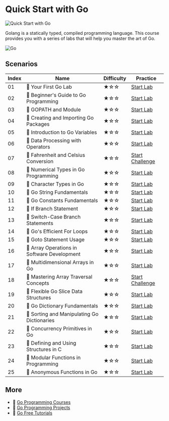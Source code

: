 # Quick Start with Go

![Quick Start with Go](https://cover-creator.appbot.io/quick-start-with-go.png)

Golang is a statically typed, compiled programming language. This course provides you with a series of labs that will help you master the art of Go.

![Go](https://img.shields.io/badge/Go-whitesmoke?style=for-the-badge&logo=go)


## Scenarios

|   Index | Name                                       | Difficulty   | Practice                                                                   |
|---------|--------------------------------------------|--------------|----------------------------------------------------------------------------|
|      01 | 📖 Your First Go Lab                        | ★☆☆          | <a target='_blank' href='https://labex.io/labs/92714'>Start Lab</a>        |
|      02 | 📖 Beginner's Guide to Go Programming       | ★☆☆          | <a target='_blank' href='https://labex.io/labs/149062'>Start Lab</a>       |
|      03 | 📖 GOPATH and Module                        | ★☆☆          | <a target='_blank' href='https://labex.io/labs/149063'>Start Lab</a>       |
|      04 | 📖 Creating and Importing Go Packages       | ★☆☆          | <a target='_blank' href='https://labex.io/labs/149064'>Start Lab</a>       |
|      05 | 📖 Introduction to Go Variables             | ★☆☆          | <a target='_blank' href='https://labex.io/labs/149065'>Start Lab</a>       |
|      06 | 📖 Data Processing with Operators           | ★☆☆          | <a target='_blank' href='https://labex.io/labs/149066'>Start Lab</a>       |
|      07 | 🎯 Fahrenheit and Celsius Conversion        | ★☆☆          | <a target='_blank' href='https://labex.io/labs/149060'>Start Challenge</a> |
|      08 | 📖 Numerical Types in Go Programming        | ★☆☆          | <a target='_blank' href='https://labex.io/labs/149067'>Start Lab</a>       |
|      09 | 📖 Character Types in Go                    | ★☆☆          | <a target='_blank' href='https://labex.io/labs/149068'>Start Lab</a>       |
|      10 | 📖 Go String Fundamentals                   | ★☆☆          | <a target='_blank' href='https://labex.io/labs/149069'>Start Lab</a>       |
|      11 | 📖 Go Constants Fundamentals                | ★☆☆          | <a target='_blank' href='https://labex.io/labs/149070'>Start Lab</a>       |
|      12 | 📖 If Branch Statement                      | ★☆☆          | <a target='_blank' href='https://labex.io/labs/149071'>Start Lab</a>       |
|      13 | 📖 Switch-Case Branch Statements            | ★☆☆          | <a target='_blank' href='https://labex.io/labs/149072'>Start Lab</a>       |
|      14 | 📖 Go's Efficient For Loops                 | ★☆☆          | <a target='_blank' href='https://labex.io/labs/149073'>Start Lab</a>       |
|      15 | 📖 Goto Statement Usage                     | ★☆☆          | <a target='_blank' href='https://labex.io/labs/149074'>Start Lab</a>       |
|      16 | 📖 Array Operations in Software Development | ★☆☆          | <a target='_blank' href='https://labex.io/labs/149075'>Start Lab</a>       |
|      17 | 📖 Multidimensional Arrays in Go            | ★☆☆          | <a target='_blank' href='https://labex.io/labs/149076'>Start Lab</a>       |
|      18 | 🎯 Mastering Array Traversal Concepts       | ★☆☆          | <a target='_blank' href='https://labex.io/labs/149061'>Start Challenge</a> |
|      19 | 📖 Flexible Go Slice Data Structures        | ★☆☆          | <a target='_blank' href='https://labex.io/labs/149077'>Start Lab</a>       |
|      20 | 📖 Go Dictionary Fundamentals               | ★☆☆          | <a target='_blank' href='https://labex.io/labs/149080'>Start Lab</a>       |
|      21 | 📖 Sorting and Manipulating Go Dictionaries | ★☆☆          | <a target='_blank' href='https://labex.io/labs/149095'>Start Lab</a>       |
|      22 | 📖 Concurrency Primitives in Go             | ★☆☆          | <a target='_blank' href='https://labex.io/labs/149096'>Start Lab</a>       |
|      23 | 📖 Defining and Using Structures in C       | ★☆☆          | <a target='_blank' href='https://labex.io/labs/149097'>Start Lab</a>       |
|      24 | 📖 Modular Functions in Programming         | ★☆☆          | <a target='_blank' href='https://labex.io/labs/149098'>Start Lab</a>       |
|      25 | 📖 Anonymous Functions in Go                | ★☆☆          | <a target='_blank' href='https://labex.io/labs/149099'>Start Lab</a>       |

## More

- 🔗 [Go Programming Courses](https://github.com/labex-labs/awesome-programming-courses)
- 🔗 [Go Programming Projects](https://github.com/labex-labs/awesome-programming-projects)
- 🔗 [Go Free Tutorials](https://github.com/labex-labs/go-free-tutorials)

